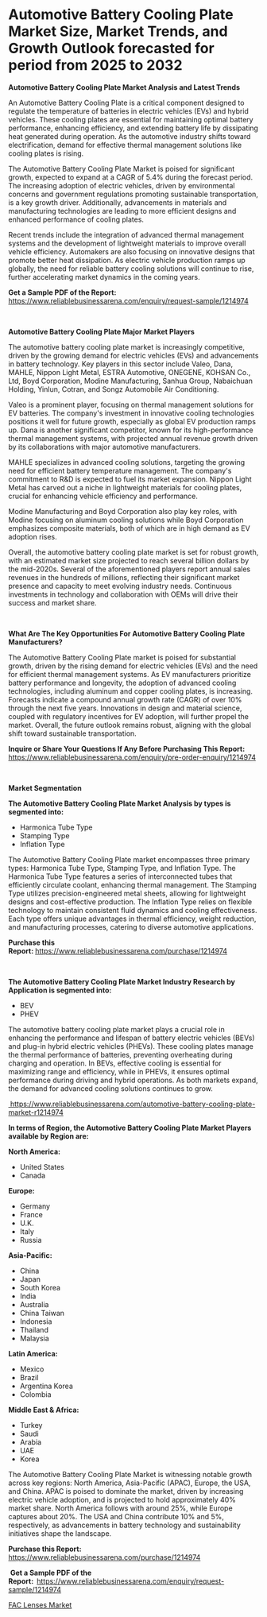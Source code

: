 <p><h1>Automotive Battery Cooling Plate Market Size, Market Trends, and Growth Outlook forecasted for period from 2025 to 2032</h1></p><p><strong>Automotive Battery Cooling Plate Market Analysis and Latest Trends</strong></p>
<p><p>An Automotive Battery Cooling Plate is a critical component designed to regulate the temperature of batteries in electric vehicles (EVs) and hybrid vehicles. These cooling plates are essential for maintaining optimal battery performance, enhancing efficiency, and extending battery life by dissipating heat generated during operation. As the automotive industry shifts toward electrification, demand for effective thermal management solutions like cooling plates is rising.</p><p>The Automotive Battery Cooling Plate Market is poised for significant growth, expected to expand at a CAGR of 5.4% during the forecast period. The increasing adoption of electric vehicles, driven by environmental concerns and government regulations promoting sustainable transportation, is a key growth driver. Additionally, advancements in materials and manufacturing technologies are leading to more efficient designs and enhanced performance of cooling plates.</p><p>Recent trends include the integration of advanced thermal management systems and the development of lightweight materials to improve overall vehicle efficiency. Automakers are also focusing on innovative designs that promote better heat dissipation. As electric vehicle production ramps up globally, the need for reliable battery cooling solutions will continue to rise, further accelerating market dynamics in the coming years.</p></p>
<p><strong>Get a Sample PDF of the Report:&nbsp;</strong> <a href="https://www.reliablebusinessarena.com/enquiry/request-sample/1214974?utm_campaign=2177&utm_medium=2&utm_source=Github&utm_content=ia&utm_term=24032025&utm_id=automotive-battery-cooling-plate">https://www.reliablebusinessarena.com/enquiry/request-sample/1214974</a></p>
<p>&nbsp;</p>
<p><strong>Automotive Battery Cooling Plate Major Market Players</strong></p>
<p><p>The automotive battery cooling plate market is increasingly competitive, driven by the growing demand for electric vehicles (EVs) and advancements in battery technology. Key players in this sector include Valeo, Dana, MAHLE, Nippon Light Metal, ESTRA Automotive, ONEGENE, KOHSAN Co., Ltd, Boyd Corporation, Modine Manufacturing, Sanhua Group, Nabaichuan Holding, Yinlun, Cotran, and Songz Automobile Air Conditioning.</p><p>Valeo is a prominent player, focusing on thermal management solutions for EV batteries. The company's investment in innovative cooling technologies positions it well for future growth, especially as global EV production ramps up. Dana is another significant competitor, known for its high-performance thermal management systems, with projected annual revenue growth driven by its collaborations with major automotive manufacturers.</p><p>MAHLE specializes in advanced cooling solutions, targeting the growing need for efficient battery temperature management. The company's commitment to R&D is expected to fuel its market expansion. Nippon Light Metal has carved out a niche in lightweight materials for cooling plates, crucial for enhancing vehicle efficiency and performance.</p><p>Modine Manufacturing and Boyd Corporation also play key roles, with Modine focusing on aluminum cooling solutions while Boyd Corporation emphasizes composite materials, both of which are in high demand as EV adoption rises.</p><p>Overall, the automotive battery cooling plate market is set for robust growth, with an estimated market size projected to reach several billion dollars by the mid-2020s. Several of the aforementioned players report annual sales revenues in the hundreds of millions, reflecting their significant market presence and capacity to meet evolving industry needs. Continuous investments in technology and collaboration with OEMs will drive their success and market share.</p></p>
<p>&nbsp;</p>
<p><strong>What Are The Key Opportunities For Automotive Battery Cooling Plate Manufacturers?</strong></p>
<p><p>The Automotive Battery Cooling Plate market is poised for substantial growth, driven by the rising demand for electric vehicles (EVs) and the need for efficient thermal management systems. As EV manufacturers prioritize battery performance and longevity, the adoption of advanced cooling technologies, including aluminum and copper cooling plates, is increasing. Forecasts indicate a compound annual growth rate (CAGR) of over 10% through the next five years. Innovations in design and material science, coupled with regulatory incentives for EV adoption, will further propel the market. Overall, the future outlook remains robust, aligning with the global shift toward sustainable transportation.</p></p>
<p><strong>Inquire or Share Your Questions If Any Before Purchasing This Report:</strong> <a href="https://www.reliablebusinessarena.com/enquiry/pre-order-enquiry/1214974?utm_campaign=2177&utm_medium=2&utm_source=Github&utm_content=ia&utm_term=24032025&utm_id=automotive-battery-cooling-plate">https://www.reliablebusinessarena.com/enquiry/pre-order-enquiry/1214974</a></p>
<p>&nbsp;</p>
<p><strong>Market Segmentation</strong></p>
<p><strong>The Automotive Battery Cooling Plate Market Analysis by types is segmented into:</strong></p>
<p><ul><li>Harmonica Tube Type</li><li>Stamping Type</li><li>Inflation Type</li></ul></p>
<p><p>The Automotive Battery Cooling Plate market encompasses three primary types: Harmonica Tube Type, Stamping Type, and Inflation Type. The Harmonica Tube Type features a series of interconnected tubes that efficiently circulate coolant, enhancing thermal management. The Stamping Type utilizes precision-engineered metal sheets, allowing for lightweight designs and cost-effective production. The Inflation Type relies on flexible technology to maintain consistent fluid dynamics and cooling effectiveness. Each type offers unique advantages in thermal efficiency, weight reduction, and manufacturing processes, catering to diverse automotive applications.</p></p>
<p><strong>Purchase this Report:&nbsp;</strong><a href="https://www.reliablebusinessarena.com/purchase/1214974?utm_campaign=2177&utm_medium=2&utm_source=Github&utm_content=ia&utm_term=24032025&utm_id=automotive-battery-cooling-plate">https://www.reliablebusinessarena.com/purchase/1214974</a></p>
<p>&nbsp;</p>
<p><strong>The Automotive Battery Cooling Plate Market Industry Research by Application is segmented into:</strong></p>
<p><ul><li>BEV</li><li>PHEV</li></ul></p>
<p><p>The automotive battery cooling plate market plays a crucial role in enhancing the performance and lifespan of battery electric vehicles (BEVs) and plug-in hybrid electric vehicles (PHEVs). These cooling plates manage the thermal performance of batteries, preventing overheating during charging and operation. In BEVs, effective cooling is essential for maximizing range and efficiency, while in PHEVs, it ensures optimal performance during driving and hybrid operations. As both markets expand, the demand for advanced cooling solutions continues to grow.</p></p>
<p><a href="https://www.reliablebusinessarena.com/automotive-battery-cooling-plate-market-r1214974?utm_campaign=2177&utm_medium=2&utm_source=Github&utm_content=ia&utm_term=24032025&utm_id=automotive-battery-cooling-plate">&nbsp;https://www.reliablebusinessarena.com/automotive-battery-cooling-plate-market-r1214974</a></p>
<p><strong>In terms of Region, the Automotive Battery Cooling Plate Market Players available by Region are:</strong></p>
<p>
    <p> <strong> North America: </strong>
        <ul>
            <li>United States</li>
            <li>Canada</li>
        </ul>
        </p> 
    <p> <strong> Europe: </strong>
        <ul>
            <li>Germany</li>
            <li>France</li>
            <li>U.K.</li>
            <li>Italy</li>
            <li>Russia</li>
        </ul>
        </p> 
    <p> <strong> Asia-Pacific: </strong>
        <ul>
            <li>China</li>
            <li>Japan</li>
            <li>South Korea</li>
            <li>India</li>
            <li>Australia</li>
            <li>China Taiwan</li>
            <li>Indonesia</li>
            <li>Thailand</li>
            <li>Malaysia</li>
        </ul>
        </p> 
    <p> <strong> Latin America: </strong>
        <ul>
            <li>Mexico</li>
            <li>Brazil</li>
            <li>Argentina Korea</li>
            <li>Colombia</li>
        </ul>
        </p> 
    <p> <strong> Middle East & Africa: </strong>
        <ul>
            <li>Turkey</li>
            <li>Saudi</li>
            <li>Arabia</li>
            <li>UAE</li>
            <li>Korea</li>
        </ul>
    </p>
    </p>
<p><p>The Automotive Battery Cooling Plate Market is witnessing notable growth across key regions: North America, Asia-Pacific (APAC), Europe, the USA, and China. APAC is poised to dominate the market, driven by increasing electric vehicle adoption, and is projected to hold approximately 40% market share. North America follows with around 25%, while Europe captures about 20%. The USA and China contribute 10% and 5%, respectively, as advancements in battery technology and sustainability initiatives shape the landscape.</p></p>
<p><strong>Purchase this Report: </strong><a href="https://www.reliablebusinessarena.com/purchase/1214974?utm_campaign=2177&utm_medium=2&utm_source=Github&utm_content=ia&utm_term=24032025&utm_id=automotive-battery-cooling-plate">https://www.reliablebusinessarena.com/purchase/1214974</a></p>
<p>&nbsp;<strong>Get a Sample PDF of the Report:&nbsp;&nbsp;</strong><a href="https://www.reliablebusinessarena.com/enquiry/request-sample/1214974?utm_campaign=2177&utm_medium=2&utm_source=Github&utm_content=ia&utm_term=24032025&utm_id=automotive-battery-cooling-plate">https://www.reliablebusinessarena.com/enquiry/request-sample/1214974</a></p>
<p><strong></strong></p>
<p><p><a href="https://github.com/SamiaChowdhury801/Market-Research-Report-List-2/blob/main/fac-lenses-market.md?utm_campaign=2177&utm_medium=2&utm_source=Github&utm_content=ia&utm_term=24032025&utm_id=automotive-battery-cooling-plate">FAC Lenses Market</a></p></p>